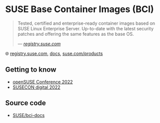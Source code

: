 # SUSE Base Container Images (BCI)

> Tested, certified and enterprise-ready container images based on SUSE Linux Enterprise Server. Up-to-date with the latest security patches and offering the same features as the base OS.
>
> &mdash; _[registry.suse.com](https://registry.suse.com/)_

🌐 [registry.suse.com](https://registry.suse.com/), [docs](https://documentation.suse.com/container/all/html/Container-guide/), [suse.com/products](https://www.suse.com/products/base-container-images/)

## Getting to know

* [openSUSE Conference 2022](https://www.youtube.com/watch?v=TMHY_eohJNE)
* [SUSECON digital 2022](https://www.youtube.com/watch?v=bZiOHqadqd0)

## Source code

* [SUSE/bci-docs](https://github.com/SUSE/bci-docs)
